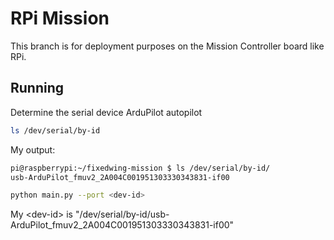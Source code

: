 # RPi Mission

This branch is for deployment purposes on the Mission Controller board like RPi.


## Running

Determine the serial device ArduPilot autopilot
```bash
ls /dev/serial/by-id
```

My output:
```bash
pi@raspberrypi:~/fixedwing-mission $ ls /dev/serial/by-id/
usb-ArduPilot_fmuv2_2A004C001951303330343831-if00
```

```bash
python main.py --port <dev-id>
```

My \<dev-id\> is "/dev/serial/by-id/usb-ArduPilot_fmuv2_2A004C001951303330343831-if00"